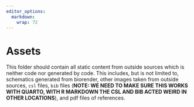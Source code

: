 ```yaml
---
editor_options: 
  markdown: 
    wrap: 72
---
```


# Assets

This folder should contain all static content from outside sources which
is neither code nor generated by code. This includes, but is not limited
to, schematics generated from biorender, other images taken from outside
sources, `csl` files, `bib` files (**NOTE: WE NEED TO MAKE SURE THIS
WORKS WITH QUARTO, WITH R MARKDOWN THE CSL AND BIB ACTED WEIRD IN OTHER
LOCATIONS**), and pdf files of references.
